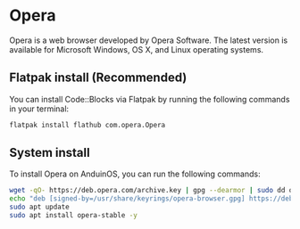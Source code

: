 # Opera

Opera is a web browser developed by Opera Software. The latest version is available for Microsoft Windows, OS X, and Linux operating systems.

## Flatpak install (Recommended)

You can install Code::Blocks via Flatpak by running the following commands in your terminal:

```bash
flatpak install flathub com.opera.Opera
```

## System install

To install Opera on AnduinOS, you can run the following commands:

```bash
wget -qO- https://deb.opera.com/archive.key | gpg --dearmor | sudo dd of=/usr/share/keyrings/opera-browser.gpg
echo "deb [signed-by=/usr/share/keyrings/opera-browser.gpg] https://deb.opera.com/opera-stable/ stable non-free" | sudo dd of=/etc/apt/sources.list.d/opera-archive.list
sudo apt update
sudo apt install opera-stable -y
```

